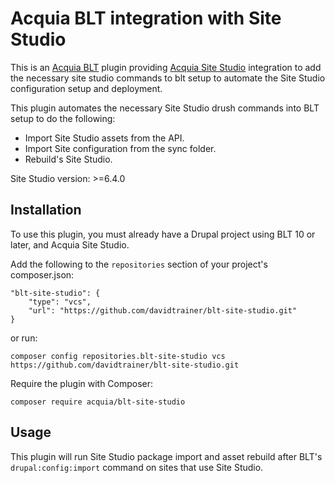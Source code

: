 Acquia BLT integration with Site Studio
====

This is an [Acquia BLT](https://github.com/acquia/blt) plugin providing [Acquia Site Studio](https://www.acquia.com/products-services/acquia-cohesion) integration to add the necessary site studio commands to blt setup to automate the Site Studio configuration setup and deployment.

This plugin automates the necessary Site Studio drush commands into BLT setup to do the following: 
* Import Site Studio assets from the API.
* Import Site configuration from the sync folder.
* Rebuild's Site Studio.

Site Studio version: >=6.4.0

## Installation

To use this plugin, you must already have a Drupal project using BLT 10 or later, and Acquia Site Studio.

Add the following to the `repositories` section of your project's composer.json:

```
"blt-site-studio": {
    "type": "vcs",
    "url": "https://github.com/davidtrainer/blt-site-studio.git"
}
```

or run:

```
composer config repositories.blt-site-studio vcs https://github.com/davidtrainer/blt-site-studio.git
```

Require the plugin with Composer:

`composer require acquia/blt-site-studio`

## Usage

This plugin will run Site Studio package import and asset rebuild after BLT's `drupal:config:import` command on sites that use Site Studio.
